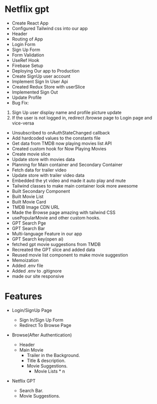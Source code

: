 # Netflix gpt

- Create React App
- Configured Tailwind css into our app
- Header
- Routing of App
- Login Form 
- Sign Up Form 
- Form Validation
- UseRef Hook
- Firebase Setup
- Deploying Our app to Production
- Create SignUp user account
- Implement Sign In User Api
- Created Redux Store with userSlice
- Implemented Sign Out
- Update Profile
- Bug Fix: 
1. Sign Up user display name and profile picture update
2. If the user is not logged in, redirect /browse page to Login page and vice-versa
- Unsubscribed to onAuthStateChanged callback
- Add hardcoded values to the constants file
- Get data from TMDB now playing movies list API
- Created custom hook for Now Playing Movies
- Create movie slice
- Update store with movies data
- Planning for Main container and Secondary Container
- Fetch data for trailer video
- Update store with trailer video data
- Embedded the yt video and made it auto play and mute
- Tailwind classes to make main container look more awesome
- Built Secondary Component
- Built Movie List
- Built Movie Card
- TMDB Image CDN URL
- Made the Browse page amazing with tailwind CSS
- usePopularMovie and other custom hooks.
- GPT Search Pge
- GPT Search Bar
- Multi-language Feature in our app
- GPT Search key(open ai)
- fetched gpt movie suggestions from TMDB 
- Recreated the GPT slice and added data
- Reused movie list component to make movie suggestion
- Memoization
- Added .env file
- Added .env to .gitignore
- made our site responsive


# Features
- Login/SignUp Page
    - Sign In/Sign Up Form
    - Redirect To Browse Page
- Browse(After Authentication)
    - Header
    - Main Movie 
        - Trailer in the Background.
        - Title & description.
        - Movie Suggestions.
            - Movie Lists * n

- Netflix GPT
    - Search Bar.
    - Movie Suggestions.
